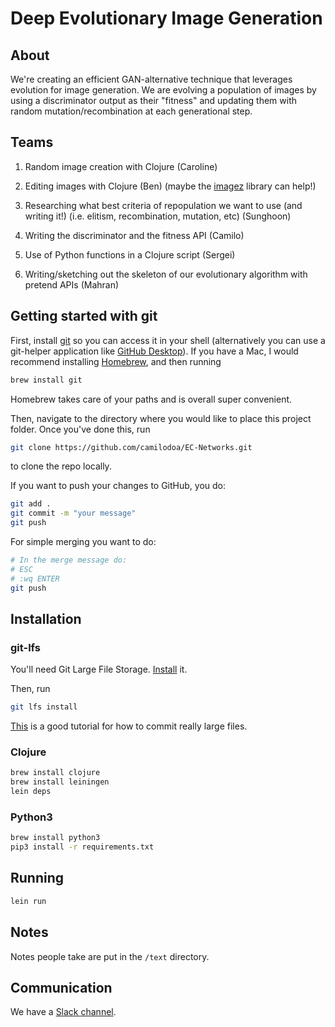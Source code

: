 # Deep Evolutionary Image Generation

## About

We're creating an efficient GAN-alternative technique that leverages evolution for image generation. We are evolving a population of images by using a discriminator output as their "fitness" and updating them with random mutation/recombination at each generational step.

## Teams

1. Random image creation with Clojure (Caroline)

2. Editing images with Clojure (Ben) (maybe the [imagez](https://github.com/mikera/imagez) library can help!)

3. Researching what best criteria of repopulation we want to use (and writing it!) (i.e. elitism, recombination, mutation, etc) (Sunghoon)

4. Writing the discriminator and the fitness API (Camilo)

5. Use of Python functions in a Clojure script (Sergei)

6. Writing/sketching out the skeleton of our evolutionary algorithm with pretend APIs (Mahran)

## Getting started with git

First, install [git](https://git-scm.com/book/en/v2/Getting-Started-Installing-Git) so you can access it in your shell (alternatively you can use a git-helper application like [GitHub Desktop](https://desktop.github.com/)). If you have a Mac, I would recommend installing [Homebrew](https://brew.sh/), and then running

```bash
brew install git
```

Homebrew takes care of your paths and is overall super convenient.

Then, navigate to the directory where you would like to place this project folder. Once you've done this, run

```bash
git clone https://github.com/camilodoa/EC-Networks.git
```

to clone the repo locally.

If you want to push your changes to GitHub, you do:

```bash
git add .
git commit -m "your message"
git push
```

For simple merging you want to do:
```bash
# In the merge message do:
# ESC
# :wq ENTER
git push
```

## Installation

### git-lfs

You'll need Git Large File Storage. [Install](https://git-lfs.github.com/) it.

Then, run

```bash
git lfs install
```

[This](https://medium.com/@AyunasCode/how-to-push-large-files-to-github-253d05cc6a09) is a good tutorial for how to commit really large files.

### Clojure

```bash
brew install clojure
brew install leiningen
lein deps
```

### Python3

```bash
brew install python3
pip3 install -r requirements.txt
```

## Running

```bash
lein run
```

## Notes

Notes people take are put in the `/text` directory.

## Communication

We have a [Slack channel](https://join.slack.com/t/ec-networks/shared_invite/zt-d2zlhyvq-0nHuia~~UffdUTl8EGBUGg).
